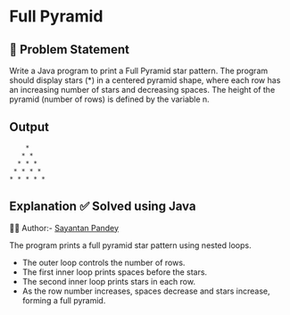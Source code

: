 # Full Pyramid

## 🧩 Problem Statement

Write a Java program to print a Full Pyramid star pattern.
The program should display stars (*) in a centered pyramid shape, where each row has an increasing number of stars and decreasing spaces.
The height of the pyramid (number of rows) is defined by the variable n.

## Output
```
    * 
   * * 
  * * * 
 * * * * 
* * * * * 
```


## Explanation ✅ Solved using Java 
👨‍💻 Author:- [Sayantan Pandey](https://github.com/sayantan-pandey)

The program prints a full pyramid star pattern using nested loops.  
- The outer loop controls the number of rows.  
- The first inner loop prints spaces before the stars.  
- The second inner loop prints stars in each row.  
- As the row number increases, spaces decrease and stars increase, forming a full pyramid.



